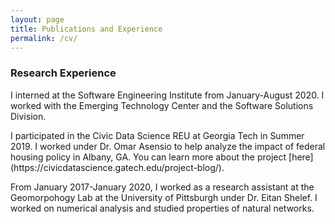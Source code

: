 ```yaml
---
layout: page
title: Publications and Experience
permalink: /cv/
---
```

<h3>Research Experience</h3>
<p> I interned at the Software Engineering Institute from January-August 2020. I worked with the Emerging Technology Center and the Software Solutions Division.</p>
<p> I participated in the Civic Data Science REU at Georgia Tech in Summer 2019. I worked under Dr. Omar Asensio to help analyze the impact of federal housing policy in Albany, GA. You can learn more about the project [here] (https://civicdatascience.gatech.edu/project-blog/).</p>
<p> From January 2017-January 2020, I worked as a research assistant at the Geomorpohogy Lab at the University of Pittsburgh under Dr. Eitan Shelef. I worked on numerical analysis and studied properties of natural networks.</p>
